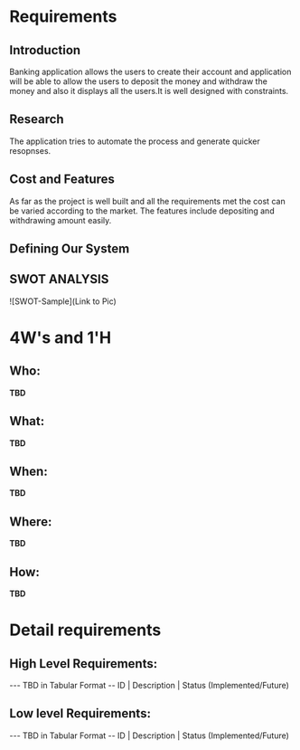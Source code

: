 # Requirements
## Introduction
 Banking application allows the users to create their account and application will be able to allow the users to deposit the money and withdraw the money and also it displays all the users.It is well designed with constraints. 

## Research
  The application tries to automate the process and generate quicker resopnses.
## Cost and Features
As far as the project is well built and all the requirements met the cost can be varied according to the market. The features include depositing and withdrawing amount easily.
## Defining Our System
    
## SWOT ANALYSIS
![SWOT-Sample](Link to Pic)

# 4W&#39;s and 1&#39;H

## Who:

**TBD**

## What:

**TBD**

## When:

**TBD**

## Where:

**TBD**

## How:

**TBD**

# Detail requirements
## High Level Requirements:
--- TBD in Tabular Format 
-- ID | Description | Status (Implemented/Future)


##  Low level Requirements:
--- TBD in Tabular Format 
-- ID | Description | Status (Implemented/Future)
